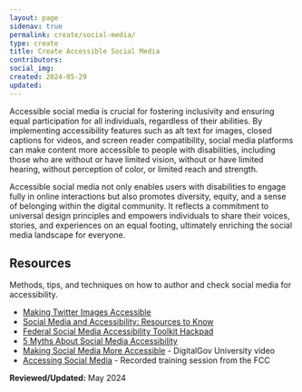 ```yaml
---
layout: page
sidenav: true
permalink: create/social-media/
type: create
title: Create Accessible Social Media
contributors: 
social_img: 
created: 2024-05-29
updated:
---
```

Accessible social media is crucial for fostering inclusivity and ensuring equal participation for all individuals, regardless of their abilities. By implementing accessibility features such as alt text for images, closed captions for videos, and screen reader compatibility, social media platforms can make content more accessible to people with disabilities, including those who are without or have limited vision, without or have limited hearing, without perception of color, or limited reach and strength. 

Accessible social media not only enables users with disabilities to engage fully in online interactions but also promotes diversity, equity, and a sense of belonging within the digital community. It reflects a commitment to universal design principles and empowers individuals to share their voices, stories, and experiences on an equal footing, ultimately enriching the social media landscape for everyone.

## Resources
Methods, tips, and techniques on how to author and check social media for accessibility.

* <a href="https://18f.gsa.gov/2015/03/24/making-twitter-images-more-accessible/" target="_blank" class="usa-link--external">Making Twitter Images Accessible</a>
* <a href="http://www.digitalgov.gov/2015/01/02/social-media-and-accessibility-resources-to-know/" target="_blank" class="usa-link--external">Social Media and Accessibility: Resources to Know</a>
* <a href="https://digital.gov/resources/federal-social-media-accessibility-toolkit-hackpad/" target="_blank" class="usa-link--external">Federal Social Media Accessibility Toolkit Hackpad</a>
* <a href="https://digital.gov/2013/06/26/5-myths-about-social-media-accessibility-2/" target="_blank" class="usa-link--external">5 Myths About Social Media Accessibility</a>
* <a href="https://www.youtube.com/watch?v=aMlFWIu6rpY&list=PLd9b-GuOJ3nGDIyZsJ5n9XSRxq4rXrO7Q&index=25" target="_blank" class="usa-link--external">Making Social Media More Accessible</a> - DigitalGov University video
* <a href="https://www.fcc.gov/events/accessing-social-media" target="_blank" class="usa-link--external">Accessing Social Media</a> - Recorded training session from the FCC

**Reviewed/Updated:** May 2024